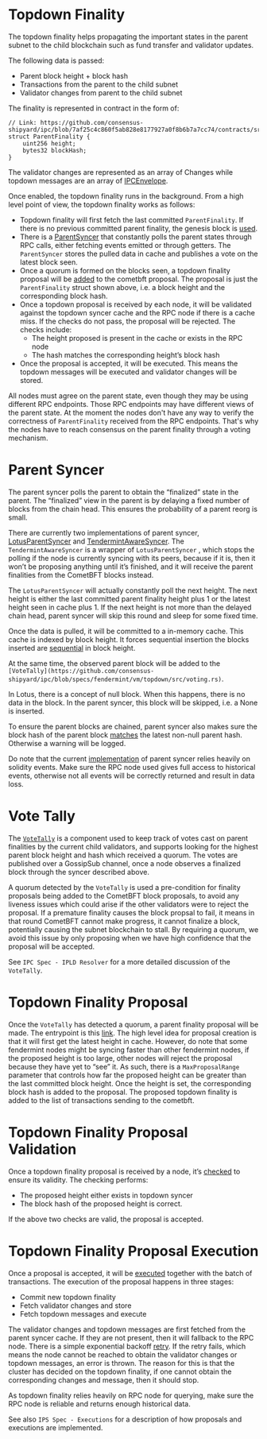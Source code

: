 # Topdown Finality

The topdown finality helps propagating the important states in the parent subnet to the child blockchain such as fund transfer and validator updates.

The following data is passed:
- Parent block height + block hash
- Transactions from the parent to the child subnet
- Validator changes from parent to the child subnet

The finality is represented in contract in the form of:

```solidity
// Link: https://github.com/consensus-shipyard/ipc/blob/7af25c4c860f5ab828e8177927a0f8b6b7a7cc74/contracts/src/structs/CrossNet.sol#L11
struct ParentFinality {
    uint256 height;
    bytes32 blockHash;
}
```

The validator changes are represented as an array of Changes while topdown messages are an array of [IPCEnvelope](https://github.com/consensus-shipyard/ipc/blob/7af25c4c860f5ab828e8177927a0f8b6b7a7cc74/contracts/src/structs/CrossNet.sol#L63).

Once enabled, the topdown finality runs in the background. From a high level point of view, the topdown finality works as follows:

- Topdown finality will first fetch the last committed `ParentFinality`. If there is no previous committed parent finality, the genesis block is [used](https://github.com/consensus-shipyard/ipc/blob/7af25c4c860f5ab828e8177927a0f8b6b7a7cc74/fendermint/vm/topdown/src/sync/mod.rs#L36).
- There is a [ParentSyncer](https://github.com/consensus-shipyard/ipc/blob/7af25c4c860f5ab828e8177927a0f8b6b7a7cc74/fendermint/vm/topdown/src/sync/syncer.rs#L24C19-L24C36) that constantly polls the parent states through RPC calls, either fetching events emitted or through getters. The `ParentSyncer` stores the pulled data in cache and publishes a vote on the latest block seen.
- Once a quorum is formed on the blocks seen, a topdown finality proposal will be [added](https://github.com/consensus-shipyard/ipc/blob/7af25c4c860f5ab828e8177927a0f8b6b7a7cc74/fendermint/vm/interpreter/src/chain.rs#L132) to the cometbft proposal. The proposal is just the `ParentFinality` struct shown above, i.e. a block height and the corresponding block hash.
- Once a topdown proposal is received by each node, it will be validated against the topdown syncer cache and the RPC node if there is a cache miss. If the checks do not pass, the proposal will be rejected. The checks include:
    - The height proposed is present in the cache or exists in the RPC node
    - The hash matches the corresponding height’s block hash
- Once the proposal is accepted, it will be executed. This means the topdown messages will be executed and validator changes will be stored.

All nodes must agree on the parent state, even though they may be using different RPC endpoints. Those RPC endpoints may have different views of the parent state. At the moment the nodes don't have any way to verify the correctness of `ParentFinality` received from the RPC endpoints. That's why the nodes have to reach consensus on the parent finality through a voting mechanism.

# Parent Syncer

The parent syncer polls the parent to obtain the “finalized” state in the parent. The “finalized” view in the parent is by delaying a fixed number of blocks from the chain head. This ensures the probability of a parent reorg is small.

There are currently two implementations of parent syncer, [LotusParentSyncer](https://github.com/consensus-shipyard/ipc/blob/7af25c4c860f5ab828e8177927a0f8b6b7a7cc74/fendermint/vm/topdown/src/sync/syncer.rs#L24) and [TendermintAwareSyncer](https://github.com/consensus-shipyard/ipc/blob/7af25c4c860f5ab828e8177927a0f8b6b7a7cc74/fendermint/vm/topdown/src/sync/tendermint.rs#L16C15-L16C36). The `TendermintAwareSyncer` is a wrapper of `LotusParentSyncer` , which stops the polling if the node is currently syncing with its peers, because if it is, then it won’t be proposing anything until it’s finished, and it will receive the parent finalities from the CometBFT blocks instead.

The `LotusParentSyncer` will actually constantly poll the next height. The next height is either the last committed parent finality height plus 1 or the latest height seen in cache plus 1. If the next height is not more than the delayed chain head, parent syncer will skip this round and sleep for some fixed time.

Once the data is pulled, it will be committed to a in-memory cache. This cache is indexed by block height. It forces sequential insertion the blocks inserted are [sequential](https://github.com/consensus-shipyard/ipc/blob/7af25c4c860f5ab828e8177927a0f8b6b7a7cc74/fendermint/vm/topdown/src/cache.rs#L27) in block height.

At the same time, the observed parent block will be added to the `[VoteTally](https://github.com/consensus-shipyard/ipc/blob/specs/fendermint/vm/topdown/src/voting.rs)`.

In Lotus, there is a concept of null block. When this happens, there is no data in the block. In the parent syncer, this block will be skipped, i.e. a None is inserted.

To ensure the parent blocks are chained, parent syncer also makes sure the block hash of the parent block [matches](https://github.com/consensus-shipyard/ipc/blob/7af25c4c860f5ab828e8177927a0f8b6b7a7cc74/fendermint/vm/topdown/src/sync/syncer.rs#L227) the latest non-null parent hash. Otherwise a warning will be logged.

Do note that the current [implementation](https://github.com/consensus-shipyard/ipc/blob/7af25c4c860f5ab828e8177927a0f8b6b7a7cc74/fendermint/vm/topdown/src/proxy.rs#L65) of parent syncer relies heavily on solidity events. Make sure the RPC node used gives full access to historical events, otherwise not all events will be correctly returned and result in data loss.

# Vote Tally

The [`VoteTally`](https://github.com/consensus-shipyard/ipc/blob/specs/fendermint/vm/topdown/src/voting.rs) is a component used to keep track of votes cast on parent finalities by the current child validators, and supports looking for the highest parent block height and hash which received a quorum. The votes are published over a GossipSub channel, once a node observes a finalized block through the syncer described above.

A quorum detected by the `VoteTally` is used a pre-condition for finality proposals being added to the CometBFT block proposals, to avoid any liveness issues which could arise if the other validators were to reject the proposal. If a premature finality causes the block propsal to fail, it means in that round CometBFT cannot make progress, it cannot finalize a block, potentially causing the subnet blockchain to stall. By requiring a quorum, we avoid this issue by only proposing when we have high confidence that the proposal will be accepted.

See `IPC Spec - IPLD Resolver` for a more detailed discussion of the `VoteTally`.

# Topdown Finality Proposal

Once the `VoteTally` has detected a quorum, a parent finality proposal will be made. The entrypoint is this [link](https://github.com/consensus-shipyard/ipc/blob/7af25c4c860f5ab828e8177927a0f8b6b7a7cc74/fendermint/vm/topdown/src/finality/null.rs#L84). The high level idea for proposal creation is that it will first get the latest height in cache. However, do note that some fendermint nodes might be syncing faster than other fendermint nodes, if the proposed height is too large, other nodes will reject the proposal because they have yet to “see” it. As such, there is a `MaxProposalRange` parameter that controls how far the proposed height can be greater than the last committed block height. Once the height is set, the corresponding block hash is added to the proposal. The proposed topdown finality is added to the list of transactions sending to the cometbft.

# Topdown Finality Proposal Validation

Once a topdown finality proposal is received by a node, it’s [checked](https://github.com/consensus-shipyard/ipc/blob/7af25c4c860f5ab828e8177927a0f8b6b7a7cc74/fendermint/vm/interpreter/src/chain.rs#L209) to ensure its validity. The checking performs:

- The proposed height either exists in topdown syncer
- The block hash of the proposed height is correct.

If the above two checks are valid, the proposal is accepted.

# Topdown Finality Proposal Execution

Once a proposal is accepted, it will be [executed](https://github.com/consensus-shipyard/ipc/blob/7af25c4c860f5ab828e8177927a0f8b6b7a7cc74/fendermint/vm/interpreter/src/chain.rs#L290) together with the batch of transactions. The execution of the proposal happens in three stages:

- Commit new topdown finality
- Fetch validator changes and store
- Fetch topdown messages and execute

The validator changes and topdown messages are first fetched from the parent syncer cache. If they are not present, then it will fallback to the RPC node. There is a simple exponential backoff [retry](https://github.com/consensus-shipyard/ipc/blob/7af25c4c860f5ab828e8177927a0f8b6b7a7cc74/fendermint/vm/topdown/src/finality/fetch.rs#L174). If the retry fails, which means the node cannot be reached to obtain the validator changes or topdown messages, an error is thrown. The reason for this is that the cluster has decided on the topdown finality, if one cannot obtain the corresponding changes and message, then it should stop.

As topdown finality relies heavily on RPC node for querying, make sure the RPC node is reliable and returns enough historical data.

See also `IPS Spec - Executions` for a description of how proposals and executions are implemented.
